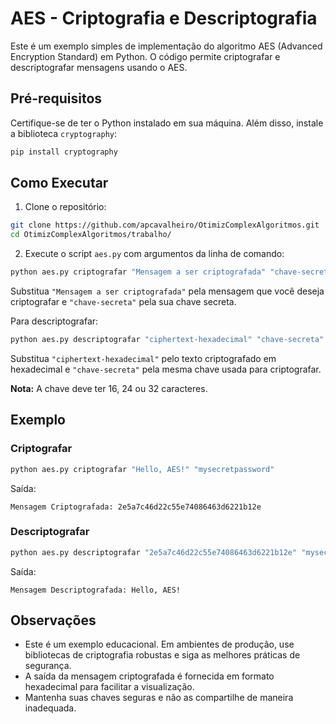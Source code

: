 # AES - Criptografia e Descriptografia

Este é um exemplo simples de implementação do algoritmo AES (Advanced Encryption Standard) em Python. O código permite criptografar e descriptografar mensagens usando o AES.

## Pré-requisitos

Certifique-se de ter o Python instalado em sua máquina. Além disso, instale a biblioteca `cryptography`:

```bash
pip install cryptography
```

## Como Executar

1. Clone o repositório:

```bash
git clone https://github.com/apcavalheiro/OtimizComplexAlgoritmos.git
cd OtimizComplexAlgoritmos/trabalho/

```

2. Execute o script `aes.py` com argumentos da linha de comando:

```bash
python aes.py criptografar "Mensagem a ser criptografada" "chave-secreta"
```

Substitua `"Mensagem a ser criptografada"` pela mensagem que você deseja criptografar e `"chave-secreta"` pela sua chave secreta.

Para descriptografar:

```bash
python aes.py descriptografar "ciphertext-hexadecimal" "chave-secreta"
```

Substitua `"ciphertext-hexadecimal"` pelo texto criptografado em hexadecimal e `"chave-secreta"` pela mesma chave usada para criptografar.

**Nota:** A chave deve ter 16, 24 ou 32 caracteres.

## Exemplo

### Criptografar

```bash
python aes.py criptografar "Hello, AES!" "mysecretpassword"
```

Saída:

```
Mensagem Criptografada: 2e5a7c46d22c55e74086463d6221b12e
```

### Descriptografar

```bash
python aes.py descriptografar "2e5a7c46d22c55e74086463d6221b12e" "mysecretpassword"
```

Saída:

```
Mensagem Descriptografada: Hello, AES!
```

## Observações

- Este é um exemplo educacional. Em ambientes de produção, use bibliotecas de criptografia robustas e siga as melhores práticas de segurança.
- A saída da mensagem criptografada é fornecida em formato hexadecimal para facilitar a visualização.
- Mantenha suas chaves seguras e não as compartilhe de maneira inadequada.